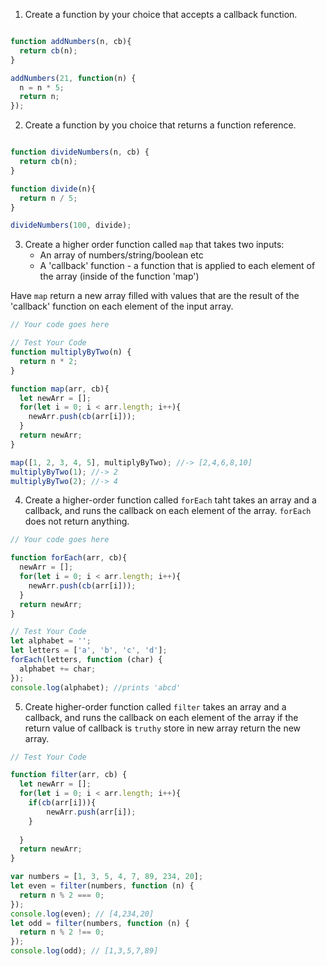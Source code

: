 1. Create a function by your choice that accepts a callback function.

```js

function addNumbers(n, cb){
  return cb(n);
}

addNumbers(21, function(n) {
  n = n * 5;
  return n;
});

```

2. Create a function by you choice that returns a function reference.

```js

function divideNumbers(n, cb) {
  return cb(n);
}

function divide(n){
  return n / 5;
}

divideNumbers(100, divide);

```

3. Create a higher order function called `map` that takes two inputs:
   - An array of numbers/string/boolean etc
   - A 'callback' function - a function that is applied to each element of the array (inside of the function 'map')

Have `map` return a new array filled with values that are the result of the 'callback' function on each element of the input array.

```js
// Your code goes here

// Test Your Code
function multiplyByTwo(n) {
  return n * 2;
}

function map(arr, cb){
  let newArr = [];
  for(let i = 0; i < arr.length; i++){
    newArr.push(cb(arr[i]));
  }
  return newArr;
}

map([1, 2, 3, 4, 5], multiplyByTwo); //-> [2,4,6,8,10]
multiplyByTwo(1); //-> 2
multiplyByTwo(2); //-> 4
```

4. Create a higher-order function called `forEach` taht takes an array and a callback, and runs the callback on each element of the array. `forEach` does not return anything.

```js
// Your code goes here

function forEach(arr, cb){
  newArr = [];
  for(let i = 0; i < arr.length; i++){
    newArr.push(cb(arr[i]));
  }
  return newArr;
}

// Test Your Code
let alphabet = '';
let letters = ['a', 'b', 'c', 'd'];
forEach(letters, function (char) {
  alphabet += char;
});
console.log(alphabet); //prints 'abcd'
```

5. Create higher-order function called `filter` takes an array and a callback, and runs the callback on each element of the array if the return value of callback is `truthy` store in new array return the new array.

```js
// Test Your Code

function filter(arr, cb) {
  let newArr = [];
  for(let i = 0; i < arr.length; i++){
    if(cb(arr[i])){
        newArr.push(arr[i]);
    }
    
  }
  return newArr;
}

var numbers = [1, 3, 5, 4, 7, 89, 234, 20];
let even = filter(numbers, function (n) {
  return n % 2 === 0;
});
console.log(even); // [4,234,20]
let odd = filter(numbers, function (n) {
  return n % 2 !== 0;
});
console.log(odd); // [1,3,5,7,89]
```
